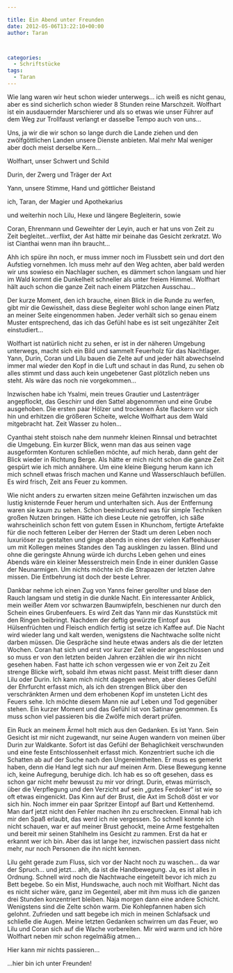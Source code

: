 ```yaml
---

title: Ein Abend unter Freunden
date: 2012-05-06T13:22:10+00:00
author: Taran



categories:
  - Schriftstücke
tags:
  - Taran
---
```

Wie lang waren wir heut schon wieder unterwegs&#8230; ich weiß es nicht genau, aber es sind sicherlich schon wieder 8 Stunden reine Marschzeit. Wolfhart ist ein ausdauernder Marschierer und als so etwas wie unser Führer auf dem Weg zur Trollfaust verlangt er dasselbe Tempo auch von uns&#8230;<!--more-->

Uns, ja wir die wir schon so lange durch die Lande ziehen und den zwölfgöttlichen Landen unsere Dienste anbieten. Mal mehr Mal weniger aber doch meist derselbe Kern&#8230;

Wolfhart, unser Schwert und Schild

Durin, der Zwerg und Träger der Axt

Yann, unsere Stimme, Hand und göttlicher Beistand

ich, Taran, der Magier und Apothekarius

und weiterhin noch Lilu, Hexe und längere Begleiterin, sowie

Coran, Ehrenmann und Geweihter der Leyin, auch er hat uns von Zeit zu Zeit begleitet&#8230;verflixt, der Ast hätte mir beinahe das Gesicht zerkratzt. Wo ist Cianthai wenn man ihn braucht&#8230;

Ahh ich spüre ihn noch, er muss immer noch im Flussbett sein und dort den Aufstieg vornehmen. Ich muss mehr auf den Weg achten, aber bald werden wir uns sowieso ein Nachlager suchen, es dämmert schon langsam und hier im Wald kommt die Dunkelheit schneller als unter freiem Himmel. Wolfhart hält auch schon die ganze Zeit nach einem Plätzchen Ausschau&#8230;

Der kurze Moment, den ich brauche, einen Blick in die Runde zu werfen, gibt mir die Gewissheit, dass diese Begleiter wohl schon lange einen Platz an meiner Seite eingenommen haben. Jeder verhält sich so genau einem Muster entsprechend, das ich das Gefühl habe es ist seit ungezählter Zeit einstudiert&#8230;

Wolfhart ist natürlich nicht zu sehen, er ist in der näheren Umgebung unterwegs, macht sich ein Bild und sammelt Feuerholz für das Nachtlager. Yann, Durin, Coran und Lilu bauen die Zelte auf und jeder hält abwechselnd immer mal wieder den Kopf in die Luft und schaut in das Rund, zu sehen ob alles stimmt und dass auch kein ungebetener Gast plötzlich neben uns steht. Als wäre das noch nie vorgekommen&#8230;

Inzwischen habe ich Ysalmi, mein treues Grautier und Lastenträger angepflockt, das Geschirr und den Sattel abgenommen und eine Grube ausgehoben. Die ersten paar Hölzer und trockenen Äste flackern vor sich hin und erhitzen die größeren Scheite, welche Wolfhart aus dem Wald mitgebracht hat. Zeit Wasser zu holen&#8230;

Cyanthai steht stoisch nahe dem nunmehr kleinen Rinnsal und betrachtet die Umgebung. Ein kurzer Blick, wenn man das aus seinen vage ausgeformten Konturen schließen möchte, auf mich herab, dann geht der Blick wieder in Richtung Berge. Als hätte er mich nicht schon die ganze Zeit gespürt wie ich mich annähere. Um eine kleine Biegung herum kann ich mich schnell etwas frisch machen und Kanne und Wasserschlauch befüllen. Es wird frisch, Zeit ans Feuer zu kommen.

Wie nicht anders zu erwarten sitzen meine Gefährten inzwischen um das lustig knisternde Feuer herum und unterhalten sich. Aus der Entfernung waren sie kaum zu sehen. Schon beeindruckend was für simple Techniken großen Nutzen bringen. Hätte ich diese Leute nie getroffen, ich säße wahrscheinlich schon fett von gutem Essen in Khunchom, fertigte Artefakte für die noch fetteren Leiber der Herren der Stadt um deren Leben noch luxuriöser zu gestalten und ginge abends in eines der vielen Kaffeehäuser um mit Kollegen meines Standes den Tag ausklingen zu lassen. Blind und ohne die geringste Ahnung würde ich durchs Leben gehen und eines Abends wäre ein kleiner Messerstreich mein Ende in einer dunklen Gasse der Neunarmigen. Um nichts möchte ich die Strapazen der letzten Jahre missen. Die Entbehrung ist doch der beste Lehrer.

Dankbar nehme ich einen Zug von Yanns feiner gerollter und blase den Rauch langsam und stetig in die dunkle Nacht. Ein interessanter Anblick, mein weißer Atem vor schwarzen Baumwipfeln, beschienen nur durch den Schein eines Grubenfeuers. Es wird Zeit das Yann mir das Kunststück mit den Ringen beibringt. Nachdem der deftig gewürzte Eintopf aus Hülsenfrüchten und Fleisch endlich fertig ist setze ich Kaffee auf. Die Nacht wird wieder lang und kalt werden, wenigstens die Nachtwache sollte nicht darben müssen. Die Gespräche sind heute etwas anders als die der letzten Wochen. Coran hat sich und erst vor kurzer Zeit wieder angeschlossen und so muss er von den letzten beiden Jahren erzählen die wir ihn nicht gesehen haben. Fast hatte ich schon vergessen wie er von Zeit zu Zeit strenge Blicke wirft, sobald ihm etwas nicht passt. Meist trifft dieser dann Lilu oder Durin. Ich kann mich nicht dagegen wehren, aber dieses Gefühl der Ehrfurcht erfasst mich, als ich den strengen Blick über den verschränkten Armen und dem erhobenen Kopf im unsteten Licht des Feuers sehe. Ich möchte diesem Mann nie auf Leben und Tod gegenüber stehen. Ein kurzer Moment und das Gefühl ist von Satinav genommen. Es muss schon viel passieren bis die Zwölfe mich derart prüfen.

Ein Ruck an meinem Ärmel holt mich aus den Gedanken. Es ist Yann. Sein Gesicht ist mir nicht zugewandt, nur seine Augen wandern von meinen über Durin zur Waldkante. Sofort ist das Gefühl der Behaglichkeit verschwunden und eine feste Entschlossenheit erfasst mich. Konzentriert suche ich die Schatten ab auf der Suche nach den Ungereimtheiten. Er muss es gemerkt haben, denn die Hand legt sich nur auf meinen Arm. Diese Bewegung kenne ich, keine Aufregung, beruhige dich. Ich hab es so oft gesehen, dass es schon gar nicht mehr bewusst zu mir vor dringt. Durin, etwas mürrisch, über die Verpflegung und den Verzicht auf sein &#8222;gutes Ferdoker&#8220; ist wie so oft etwas eingenickt. Das Kinn auf der Brust, die Axt im Schoß döst er vor sich hin. Noch immer ein paar Spritzer Eintopf auf Bart und Kettenhemd. Man darf jetzt nicht den Fehler machen ihn zu erschrecken. Einmal hab ich mir den Spaß erlaubt, das werd ich nie vergessen. So schnell konnte ich nicht schauen, war er auf meiner Brust gehockt, meine Arme festgehalten und bereit mir seinen Stahlhelm ins Gesicht zu rammen. Erst da hat er erkannt wer ich bin. Aber das ist lange her, inzwischen passiert dass nicht mehr, nur noch Personen die ihn nicht kennen.

Lilu geht gerade zum Fluss, sich vor der Nacht noch zu waschen&#8230; da war der Spruch&#8230; und jetzt&#8230; ahh, da ist die Handbewegung. Ja, es ist alles in Ordnung. Schnell wird noch die Nachtwache eingeteilt bevor ich mich zu Bett begebe. So ein Mist, Hundswache, auch noch mit Wolfhart. Nicht das es nicht sicher wäre, ganz im Gegenteil, aber mit ihm muss ich die ganzen drei Stunden konzentriert bleiben. Naja morgen dann eine andere Schicht. Wenigstens sind die Zelte schön warm. Die Kohlepfannen haben sich gelohnt. Zufrieden und satt begebe ich mich in meinen Schlafsack und schließe die Augen. Meine letzten Gedanken schwirren um das Feuer, wo Lilu und Coran sich auf die Wache vorbereiten. Mir wird warm und ich höre Wolfhart neben mir schon regelmäßig atmen&#8230;

Hier kann mir nichts passieren&#8230;

&#8230;hier bin ich unter Freunden!
